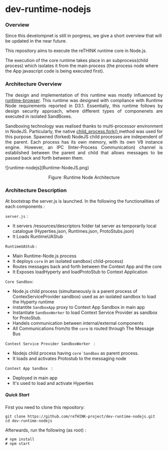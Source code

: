 # dev-runtime-nodejs
### Overview
Since this develompnet is still in porgress, we give a short overview that will be updated in the near future.

This repository  aims to execute the reTHINK runtime core in Node.js.

The execution of the core runtime takes place in an subprocess(child process) which isolates it from the main process (the process node where the App javascript code is being executed first).
### Architecture Overview
<p align= "justify">
The design and implementation of this runtime was mostly influenced by <a href="https://github.com/reTHINK-project/dev-runtime-browser" rel="nofollow">runtime-browser</a>. This runtime was designed with compliance with Runtime Node requirements reported in D3.1. Essentially, this runtime follows by design security approach, where different types of componenets are executed in isolated SandBoxes.
</p>
<p align= "justify">
Sandboxing technology was realised thanks to multi-processor environment in NodeJS. Particularly, the native  
<a href = "https://nodejs.org/api/child_process.html#child_process_child_process_fork_modulepath_args_options" rel="nofollow"> child_process.fork() </a> method was used for this purpose. Spawned (forked) NodeJS child processes are independent of the parent. Each process has its own memory, with its own V8 instance engine. However, an IPC (Inter-Process Communication) channel is established between the parent and child that allows messages to be passed back and forth between them.
</p>
![runtime-nodejs](Runtime-NodeJS.png)
<p align="center">
  Figure :Runtime Node Architecture
</p> 


### Architecture Description 
At bootstrap the server.js is launched. In the following the functionalities of each components :

``server.js`` :
- It servers /resources/descriptors folder tat server as temporarily local catalogue (Hyperties.json, Runtimes.json, ProtoStubs.json)
- It Loads RuntimeUAStub

``RuntimeUAStub`` :
- Main Runtime-Node.js process
- It deploys `core` in an isolated sandbox( child-process)
- Routes messages back and forth between the Context App and the core
- It Exposes loadHyperty and loadProtoStub to Context Application

``Core Sandbox``:
 - Node.js child process (simultaneously is a parent process of ContexServiceProvider sandbox) used as an isolated sandbox to load  the Hyperty runtime
 - instantite ``SandboxApp`` proxy to Context App Sandbox in main app
 - Instantiate ``SandboxWorker`` to load  Context Service Provider as sandbox for ProtoStub.
 - Handels communication between internal/external components
 - All Communications from/to the ``core`` is routed through The Message Bus
 
``Context Service Provider SandboxWorker `` :
- Nodejs child process having ``core`Sandbox`` as parent process.
- It loads and activates Protostub to the messaging node

``Context App Sandbox `` :
- Deployed in main app
- It's used to load and activate Hyperties 

        
##### Quick Start
First you need to clone this repository:
```
git clone https://github.com/reTHINK-project/dev-runtime-nodejs.git
cd dev-runtime-nodejs
```

Afterwards, run the following (as root) :

```
# npm install
# npm start
```
